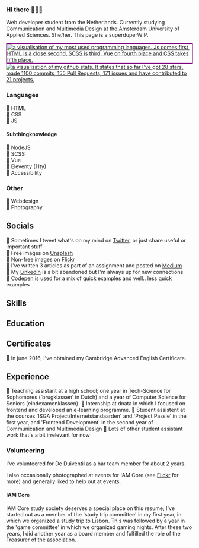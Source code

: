 ### Hi there 🙋🏼‍♀️

Web developer student from the Netherlands. Currently studying Communication and Multimedia Design at the Amsterdam University of Applied Sciences. She/her.
This page is a superduperWIP.

<a href="https://github.com/anuraghazra/github-readme-stats">
  <img align="center" style="border:2px solid purple;" src="https://github-readme-stats.vercel.app/api/top-langs/?username=deannabosschert" alt="a visualisation of my most used programming languages. Js comes first, HTML is a close second, SCSS is third, Vue on fourth place and CSS takes fifth place." />
</a>
<a href="https://github.com/anuraghazra/convoychat">
  <img align="center" src="https://github-readme-stats.vercel.app/api?username=deannabosschert" alt="a visualisation of my github stats. It states that so far I've got 28 stars, made 1100 commits, 155 Pull Requests, 171 issues and have contributed to 21 projects." />
</a>

<!-- <a href="https://github.com/anuraghazra/convoychat">
  <img align="center" src="https://github-readme-stats.vercel.app/api/top-langs/?username=deannabosschert&layout=compact" alt="a visualisation of my most used programming languages. Js comes first, HTML is a close second, SCSS is third, Vue on fourth place and CSS takes fifth place." />
</a>
-->


### Languages
🦄 HTML     
🦄 CSS   
🦄 JS  

#### Subthingknowledge
🦄 NodeJS   
🦄 SCSS   
🦄 Vue   
🦄 Eleventy (11ty)   
🦄 Accessibility  

### Other
🦄 Webdesign   
🦄 Photography   

## Socials
🦄 Sometimes I tweet what's on my mind on [Twitter](https://twitter.com/tech_kech), or just share useful or important stuff   
🦄 Free images on [Unsplash](https://unsplash.com/@deannabosschert)   
🦄 Non-free images on [Flickr](https://www.flickr.com/people/169241155@N05/)   
🦄 I've written 3 articles as part of an assignment and posted on [Medium](https://medium.com/@deanna.bosschert)   
🦄 My [LinkedIn](https://nl.linkedin.com/in/deannabosschert) is a bit abandoned but I'm always up for new connections   
🦄 [Codepen](https://codepen.io/deannabosschert) is used for a mix of quick examples and well.. less quick examples   

## Skills

## Education

## Certificates
🦄 In june 2016, I've obtained my Cambridge Advanced English Certificate.

## Experience
🦄 Teaching assistant at a high school; one year in Tech-Science for Sophomores ('brugklassen' in Dutch) and a year of Computer Science for Seniors (eindexamenklassen).
🦄 Internship at dnata in which I focused on frontend and developed an e-learning programme.
🦄 Student assistent at the courses 'ISGA Project/Internetstandaarden' and 'Project Passie' in the first year, and 'Frontend Development' in the second year of Communication and Multimedia Design 
🦄 Lots of other student assistant work that's a bit irrelevant for now

### Volunteering
I've volunteered for De Duiventil as a bar team member for about 2 years.

I also occasionally photographed at events for IAM Core (see [Flickr](https://www.flickr.com/people/169241155@N05/) for more) and generally liked to help out at events.

#### IAM Core
IAM Core study society deserves a special place on this resume; I've started out as a member of the 'study trip committee' in my first year, in which we organized a study trip to Lisbon. This was followed by a year in the 'game committee' in which we organized gaming nights. After these two years, I did another year as a board member and fulfilled the role of the Treasurer of the association.

<!--
**deannabosschert/deannabosschert** is a ✨ _special_ ✨ repository because its `README.md` (this file) appears on your GitHub profile.

Here are some ideas to get you started:

- 🔭 I’m currently working on ...
- 🌱 I’m currently learning ...
- 👯 I’m looking to collaborate on ...
- 🤔 I’m looking for help with ...
- 💬 Ask me about ...
- 📫 How to reach me: ...
- 😄 Pronouns: ...
- ⚡ Fun fact: ...
-->

